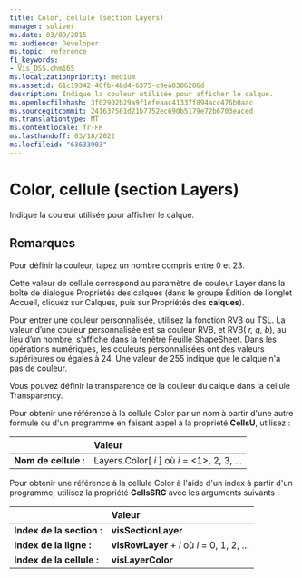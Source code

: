 ```yaml
---
title: Color, cellule (section Layers)
manager: soliver
ms.date: 03/09/2015
ms.audience: Developer
ms.topic: reference
f1_keywords:
- Vis_DSS.chm165
ms.localizationpriority: medium
ms.assetid: 61c19342-46fb-48d4-6375-c9ea8306286d
description: Indique la couleur utilisée pour afficher le calque.
ms.openlocfilehash: 3f02902b29a9f1efeaac41337f894acc476b0aac
ms.sourcegitcommit: 241637561d21b7752ec690b5179e72b6703eaced
ms.translationtype: MT
ms.contentlocale: fr-FR
ms.lasthandoff: 03/18/2022
ms.locfileid: "63633903"
---
```

# <a name="color-cell-layers-section"></a>Color, cellule (section Layers)

Indique la couleur utilisée pour afficher le calque.
  
## <a name="remarks"></a>Remarques

Pour définir la couleur, tapez un nombre compris entre 0 et 23.
  
Cette valeur de cellule correspond au paramètre de couleur Layer dans la  boîte de dialogue Propriétés des calques (dans le groupe  Édition de l’onglet Accueil, cliquez sur Calques, puis sur Propriétés des **calques**).  
  
Pour entrer une couleur personnalisée, utilisez la fonction RVB ou TSL. La valeur d’une couleur personnalisée est sa couleur RVB, et RVB( *r, g, b*), au lieu d’un nombre, s’affiche dans la fenêtre Feuille ShapeSheet. Dans les opérations numériques, les couleurs personnalisées ont des valeurs supérieures ou égales à 24. Une valeur de 255 indique que le calque n'a pas de couleur. 
  
Vous pouvez définir la transparence de la couleur du calque dans la cellule Transparency.
  
Pour obtenir une référence à la cellule Color par un nom à partir d'une autre formule ou d'un programme en faisant appel à la propriété **CellsU**, utilisez : 
  
||Valeur |
|:-----|:-----|
|**Nom de cellule :**  <br/> |Layers.Color[ *i*  ] où  *i*  = <1>, 2, 3, ... |
   
Pour obtenir une référence à la cellule Color à l'aide d'un index à partir d'un programme, utilisez la propriété **CellsSRC** avec les arguments suivants : 
  
||Valeur |
|:-----|:-----|
|**Index de la section :**  <br/> |**visSectionLayer** <br/> |
|**Index de la ligne :**  <br/> |**visRowLayer** +   *i* où *i* = 0, 1, 2, ... |
|**Index de la cellule :**  <br/> |**visLayerColor** <br/> |
   

